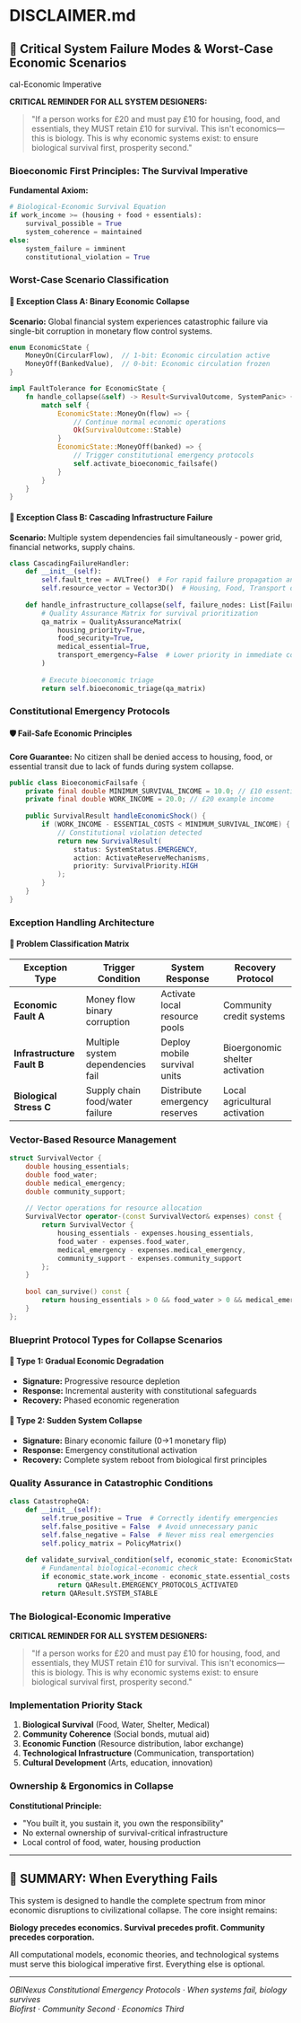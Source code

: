 # DISCLAIMER.md

## 🚨 Critical System Failure Modes & Worst-Case Economic Scenarios
cal-Economic Imperative

**CRITICAL REMINDER FOR ALL SYSTEM DESIGNERS:**

> "If a person works for £20 and must pay £10 for housing, food, and essentials, they MUST retain £10 for survival. This isn't economics—this is biology. This is why economic systems exist: to ensure biological survival first, prosperity second."


### Bioeconomic First Principles: The Survival Imperative

**Fundamental Axiom:**
```python
# Biological-Economic Survival Equation
if work_income >= (housing + food + essentials):
    survival_possible = True
    system_coherence = maintained
else:
    system_failure = imminent
    constitutional_violation = True
```

### Worst-Case Scenario Classification

#### 🎯 Exception Class A: Binary Economic Collapse

**Scenario:** Global financial system experiences catastrophic failure via single-bit corruption in monetary flow control systems.

```rust
enum EconomicState {
    MoneyOn(CircularFlow),  // 1-bit: Economic circulation active
    MoneyOff(BankedValue),  // 0-bit: Economic circulation frozen
}

impl FaultTolerance for EconomicState {
    fn handle_collapse(&self) -> Result<SurvivalOutcome, SystemPanic> {
        match self {
            EconomicState::MoneyOn(flow) => {
                // Continue normal economic operations
                Ok(SurvivalOutcome::Stable)
            }
            EconomicState::MoneyOff(banked) => {
                // Trigger constitutional emergency protocols
                self.activate_bioeconomic_failsafe()
            }
        }
    }
}
```

#### 🎯 Exception Class B: Cascading Infrastructure Failure

**Scenario:** Multiple system dependencies fail simultaneously - power grid, financial networks, supply chains.

```python
class CascadingFailureHandler:
    def __init__(self):
        self.fault_tree = AVLTree()  # For rapid failure propagation analysis
        self.resource_vector = Vector3D()  # Housing, Food, Transport dimensions
        
    def handle_infrastructure_collapse(self, failure_nodes: List[FailureNode]) -> EmergencyResult:
        # Quality Assurance Matrix for survival prioritization
        qa_matrix = QualityAssuranceMatrix(
            housing_priority=True,
            food_security=True,
            medical_essential=True,
            transport_emergency=False  # Lower priority in immediate collapse
        )
        
        # Execute bioeconomic triage
        return self.bioeconomic_triage(qa_matrix)
```

### Constitutional Emergency Protocols

#### 🛡️ Fail-Safe Economic Principles

**Core Guarantee:** No citizen shall be denied access to housing, food, or essential transit due to lack of funds during system collapse.

```java
public class BioeconomicFailsafe {
    private final double MINIMUM_SURVIVAL_INCOME = 10.0; // £10 essential reserve
    private final double WORK_INCOME = 20.0; // £20 example income
    
    public SurvivalResult handleEconomicShock() {
        if (WORK_INCOME - ESSENTIAL_COSTS < MINIMUM_SURVIVAL_INCOME) {
            // Constitutional violation detected
            return new SurvivalResult(
                status: SystemStatus.EMERGENCY,
                action: ActivateReserveMechanisms,
                priority: SurvivalPriority.HIGH
            );
        }
    }
}
```

### Exception Handling Architecture

#### 🎯 Problem Classification Matrix

| Exception Type | Trigger Condition | System Response | Recovery Protocol |
|----------------|-------------------|-----------------|-------------------|
| **Economic Fault A** | Money flow binary corruption | Activate local resource pools | Community credit systems |
| **Infrastructure Fault B** | Multiple system dependencies fail | Deploy mobile survival units | Bioergonomic shelter activation |
| **Biological Stress C** | Supply chain food/water failure | Distribute emergency reserves | Local agricultural activation |

### Vector-Based Resource Management

```cpp
struct SurvivalVector {
    double housing_essentials;
    double food_water;
    double medical_emergency;
    double community_support;
    
    // Vector operations for resource allocation
    SurvivalVector operator-(const SurvivalVector& expenses) const {
        return SurvivalVector {
            housing_essentials - expenses.housing_essentials,
            food_water - expenses.food_water,
            medical_emergency - expenses.medical_emergency,
            community_support - expenses.community_support
        };
    }
    
    bool can_survive() const {
        return housing_essentials > 0 && food_water > 0 && medical_emergency > 0;
    }
};
```

### Blueprint Protocol Types for Collapse Scenarios

#### 🔵 Type 1: Gradual Economic Degradation
- **Signature:** Progressive resource depletion
- **Response:** Incremental austerity with constitutional safeguards
- **Recovery:** Phased economic regeneration

#### 🔵 Type 2: Sudden System Collapse  
- **Signature:** Binary economic failure (0→1 monetary flip)
- **Response:** Emergency constitutional activation
- **Recovery:** Complete system reboot from biological first principles

### Quality Assurance in Catastrophic Conditions

```python
class CatastropheQA:
    def __init__(self):
        self.true_positive = True  # Correctly identify emergencies
        self.false_positive = False  # Avoid unnecessary panic
        self.false_negative = False  # Never miss real emergencies
        self.policy_matrix = PolicyMatrix()
    
    def validate_survival_condition(self, economic_state: EconomicState) -> QAResult:
        # Fundamental biological-economic check
        if economic_state.work_income - economic_state.essential_costs < economic_state.survival_reserve:
            return QAResult.EMERGENCY_PROTOCOLS_ACTIVATED
        return QAResult.SYSTEM_STABLE
```

### The Biological-Economic Imperative

**CRITICAL REMINDER FOR ALL SYSTEM DESIGNERS:**

> "If a person works for £20 and must pay £10 for housing, food, and essentials, they MUST retain £10 for survival. This isn't economics—this is biology. This is why economic systems exist: to ensure biological survival first, prosperity second."

### Implementation Priority Stack

1. **Biological Survival** (Food, Water, Shelter, Medical)
2. **Community Coherence** (Social bonds, mutual aid)
3. **Economic Function** (Resource distribution, labor exchange)  
4. **Technological Infrastructure** (Communication, transportation)
5. **Cultural Development** (Arts, education, innovation)

### Ownership & Ergonomics in Collapse

**Constitutional Principle:** 
- "You built it, you sustain it, you own the responsibility"
- No external ownership of survival-critical infrastructure
- Local control of food, water, housing production

---

## 🎯 SUMMARY: When Everything Fails

This system is designed to handle the complete spectrum from minor economic disruptions to civilizational collapse. The core insight remains:

**Biology precedes economics. Survival precedes profit. Community precedes corporation.**

All computational models, economic theories, and technological systems must serve this biological imperative first. Everything else is optional.

---

*OBINexus Constitutional Emergency Protocols · When systems fail, biology survives*  
*Biofirst · Community Second · Economics Third*